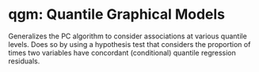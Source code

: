 # qgm: Quantile Graphical Models

Generalizes the PC algorithm to consider associations at various quantile levels. Does so by using a hypothesis test that considers the proportion of times two variables have concordant (conditional) quantile regression residuals.   
